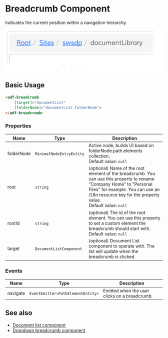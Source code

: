 # Breadcrumb Component

Indicates the current position within a navigation hierarchy.

![Breadcrumb](docassets/images/breadcrumb.png)

## Basic Usage

```html
<adf-breadcrumb
    [target]="documentList"
    [folderNode]="documentList.folderNode">
</adf-breadcrumb>
```

### Properties

| Name | Type | Description |
| ---- | ---- | ----------- |
| folderNode | `MinimalNodeEntryEntity` | Active node, builds UI based on folderNode.path.elements collection. <br/> Default value: `null` |
| root | `string` | (optional) Name of the root element of the breadcrumb. You can use this property to rename "Company Home" to "Personal Files" for example. You can use an i18n resource key for the property value.<br/> Default value: `null` |
| rootId | `string` | (optional) The id of the root element. You can use this property to set a custom element the breadcrumb should start with.<br/> Default value: `null` |
| target | `DocumentListComponent` | (optional) Document List component to operate with. The list will update when the breadcrumb is clicked. |

### Events

| Name | Type | Description |
| ---- | ---- | ----------- |
| navigate | `EventEmitter<PathElementEntity>` | Emitted when the user clicks on a breadcrumb. |

## See also

-   [Document list component](document-list.component.md)
-   [Dropdown breadcrumb component](dropdown-breadcrumb.component.md)

